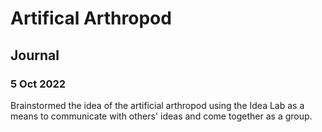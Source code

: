 # Artifical Arthropod
## Journal

### 5 Oct 2022
Brainstormed the idea of the artificial arthropod using the Idea Lab as a means to communicate with others' ideas and come together as a group.
